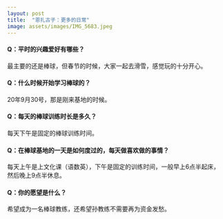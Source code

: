 ```yaml
---
layout: post
title:  "恩扎古子：更多的日常"
image: assets/images/IMG_5683.jpeg
---
```


#### Q：平时的兴趣爱好有哪些？
最主要的还是棒球，但春节的时候，大家一起去滑雪，感觉玩的十分开心。

#### Q：什么时候开始学习棒球的？
20年9月30号，那是刚来基地的时候。

#### Q：每天的棒球训练时长是多久？
每天下午是固定的棒球训练时间。

#### Q：在棒球基地的一天是如何度过的，每天做喜欢做的事情？
每天上午是上文化课（语数英），下午是固定的训练时间，一般早上6点半起床，然后晚上9点半休息。

#### Q：你的愿望是什么？
希望成为一名棒球教练，还希望孙教练不需要再为资金发愁。
